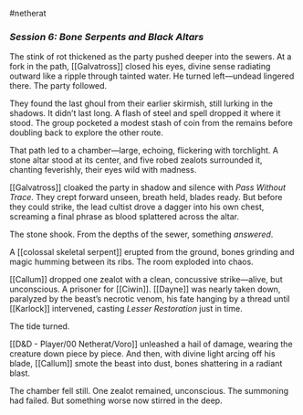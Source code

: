 #netherat
### _Session 6: Bone Serpents and Black Altars_

The stink of rot thickened as the party pushed deeper into the sewers. At a fork in the path, [[Galvatross]] closed his eyes, divine sense radiating outward like a ripple through tainted water. He turned left—undead lingered there. The party followed.

They found the last ghoul from their earlier skirmish, still lurking in the shadows. It didn’t last long. A flash of steel and spell dropped it where it stood. The group pocketed a modest stash of coin from the remains before doubling back to explore the other route.

That path led to a chamber—large, echoing, flickering with torchlight. A stone altar stood at its center, and five robed zealots surrounded it, chanting feverishly, their eyes wild with madness.

[[Galvatross]] cloaked the party in shadow and silence with _Pass Without Trace_. They crept forward unseen, breath held, blades ready. But before they could strike, the lead cultist drove a dagger into his own chest, screaming a final phrase as blood splattered across the altar.

The stone shook. From the depths of the sewer, something _answered_.

A [[colossal skeletal serpent]] erupted from the ground, bones grinding and magic humming between its ribs. The room exploded into chaos.

[[Callum]] dropped one zealot with a clean, concussive strike—alive, but unconscious. A prisoner for [[Ciwin]]. [[Dayne]] was nearly taken down, paralyzed by the beast’s necrotic venom, his fate hanging by a thread until [[Karlock]] intervened, casting _Lesser Restoration_ just in time.

The tide turned.

[[D&D - Player/00 Netherat/Voro]] unleashed a hail of damage, wearing the creature down piece by piece. And then, with divine light arcing off his blade, [[Callum]] smote the beast into dust, bones shattering in a radiant blast.

The chamber fell still. One zealot remained, unconscious. The summoning had failed. But something worse now stirred in the deep.